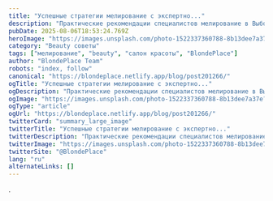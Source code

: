 ```yaml
---
title: "Успешные стратегии мелирование с экспертно..."
description: "Практические рекомендации специалистов мелирование в Выборгском районе. Тщательный анализ критериев и требований. Воспользуйтесь профессиональными советами наших..."
pubDate: 2025-08-06T18:53:24.769Z
heroImage: "https://images.unsplash.com/photo-1522337360788-8b13dee7a37e?q=80&w=800&auto=format&fit=crop"
category: "Beauty советы"
tags: ["мелирование", "beauty", "салон красоты", "BlondePlace"]
author: "BlondePlace Team"
robots: "index, follow"
canonical: "https://blondeplace.netlify.app/blog/post201266/"
ogTitle: "Успешные стратегии мелирование с экспертно..."
ogDescription: "Практические рекомендации специалистов мелирование в Выборгском районе. Тщательный анализ критериев и требований. Воспользуйтесь профессиональными советами наших..."
ogImage: "https://images.unsplash.com/photo-1522337360788-8b13dee7a37e?q=80&w=800&auto=format&fit=crop"
ogType: "article"
ogUrl: "https://blondeplace.netlify.app/blog/post201266/"
twitterCard: "summary_large_image"
twitterTitle: "Успешные стратегии мелирование с экспертно..."
twitterDescription: "Практические рекомендации специалистов мелирование в Выборгском районе. Тщательный анализ критериев и требований. Воспользуйтесь профессиональными советами наших..."
twitterImage: "https://images.unsplash.com/photo-1522337360788-8b13dee7a37e?q=80&w=800&auto=format&fit=crop"
twitterSite: "@BlondePlace"
lang: "ru"
alternateLinks: []
---
```


<script type="application/ld+json">
{
  "@context": "https://schema.org",
  "@type": "HowTo",
  "name": "Успешные стратегии мелирование с экспертно...",
  "description": "Практические рекомендации специалистов мелирование в Выборгском районе. Тщательный анализ критериев и требований. Воспользуйтесь профессиональными советами наших...",
  "image": {
    "@type": "ImageObject",
    "url": "https://images.unsplash.com/photo-1522337360788-8b13dee7a37e?q=80&w=800&auto=format&fit=crop"
  },
  "aggregateRating": {
    "@type": "AggregateRating",
    "ratingValue": "4.7",
    "reviewCount": 406,
    "bestRating": "5",
    "worstRating": "1"
  },
  "publisher": {
    "@type": "Organization",
    "name": "BlondePlace Beauty Blog",
    "logo": {
      "@type": "ImageObject",
      "url": "https://blondeplace.netlify.app/favicon.svg"
    }
  },
  "datePublished": "2025-08-06T18:53:24.769Z",
  "dateModified": "2025-08-06T18:53:24.769Z",
  "author": {
    "@type": "Person",
    "name": "Эксперт BlondePlace"
  },
  "mainEntityOfPage": {
    "@type": "WebPage",
    "@id": "https://blondeplace.netlify.app/blog/post201266/"
  }
}
</script>

.